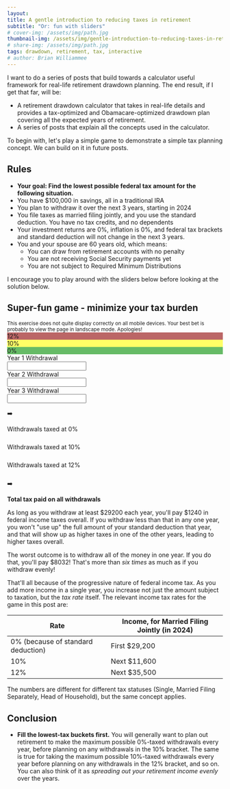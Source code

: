 ```yaml
---
layout: 
title: A gentle introduction to reducing taxes in retirement
subtitle: "Or: fun with sliders"
# cover-img: /assets/img/path.jpg
thumbnail-img: /assets/img/gentle-introduction-to-reducing-taxes-in-retirement.webp
# share-img: /assets/img/path.jpg
tags: drawdown, retirement, tax, interactive
# author: Brian Williammee
---
```


I want to do a series of posts that build towards a calculator useful framework for real-life
retirement drawdown planning.  The end result, if I get that far, will be:
* A retirement drawdown calculator that takes in real-life details and provides a tax-optimized and
Obamacare-optimized drawdown plan covering all the expected years of retirement.
* A series of posts that explain all the concepts used in the calculator.

To begin with, let's play a simple game to demonstrate a simple tax planning concept.  We can build
on it in future posts.

## Rules
* **Your goal: Find the lowest possible federal tax amount for the following situation.**
* You have $100,000 in savings, all in a traditional IRA
* You plan to withdraw it over the next 3 years, starting in 2024
* You file taxes as married filing jointly, and you use the standard deduction. You have no tax
credits, and no dependents
* Your investment returns are 0%, inflation is 0%, and federal tax brackets and standard deduction
will not change in the next 3 years.
* You and your spouse are 60 years old, which means:
  - You can draw from retirement accounts with no penalty
  - You are not receiving Social Security payments yet
  - You are not subject to Required Minimum Distributions


I encourage you to play around with the sliders below before looking at the solution below.

## Super-fun game - minimize your tax burden

<div style="font-size: smaller">This exercise does not quite display correctly on all mobile
devices.  Your best bet is probably to view the page in landscape mode.  Apologies!</div>
<!-- Most of the IDs and strings in this file are also used in the Selenium tests in integration_tests/test_example1.py -->
<!-- So make sure to update those when updating these. -->
<div id="flexbox-container">
    <div id="sliders">
        <div id="tax-bracket-indicator-container" style="grid-row: 2; grid-column: 1;">
            <div class="tax-bracket-indicator" style="grid-row: 1; grid-column: 1; background-color:#B66">12%</div>
            <div class="tax-bracket-indicator" style="grid-row: 2; grid-column: 1; background-color:#FF6">10%</div>
            <div class="tax-bracket-indicator" style="grid-row: 3; grid-column: 1; background-color:#6B6">0%</div>
        </div>
        <div class="slider-label" style="grid-row: 1; grid-column: 2;">Year 1 Withdrawal</div>
        <div class="slider-container" style="grid-row: 2; grid-column: 2;">
            <div id="slider-vertical-0" class="slider-vertical">
                <div id="slider-filled-0" class="slider-filled"></div>
            </div>
        </div>
        <input type="text" id="slider-value-0" class="slider-value-input" style="grid-row: 3; grid-column: 2;"/>
        <div class="slider-label" style="grid-row: 1; grid-column: 3">Year 2 Withdrawal</div>
        <div class="slider-container" style="grid-row: 2; grid-column: 3;">                
            <div id="slider-vertical-1" class="slider-vertical">
                <div id="slider-filled-1" class="slider-filled"></div>
            </div>
        </div>
        <input type="text" id="slider-value-1" class="slider-value-input" style="grid-row: 3; grid-column: 3;"/>
        <div class="slider-label" style="grid-row: 1; grid-column: 4">Year 3 Withdrawal</div>
        <div class="slider-container" style="grid-row: 2; grid-column: 4;">
            <div id="slider-vertical-2" class="slider-vertical">
                <div id="slider-filled-2" class="slider-filled"></div>
            </div>                
        </div>
        <input type="text" id="slider-value-2" class="slider-value-input" style="grid-row: 3; grid-column: 4;"/>
        <div id="full-withdrawal-or-not" style="grid-row: 4; grid-column-start: 1; grid-column-end: 5;"></div>
    </div>
    <div class="arrow"><p style="grid-row:2">➡️</p></div>
    <div class="buckets">
        <div class="bucket-label">Withdrawals taxed at 0%</div>
        <div class="bucket-container">
            <div class="bucket-fill" id="zero-percent-bucket"></div>
        </div>
        <div id="zero-percent-value" class="bucket-value-numeric"></div>
        <div id="zero-percent-tax" class="bucket-value-numeric" style="margin-bottom:25px;"></div>
        <div class="bucket-label">Withdrawals taxed at 10%</div>
        <div class="bucket-container">
            <div class="bucket-fill" id="ten-percent-bucket"></div>
        </div>
        <div id="ten-percent-value" class="bucket-value-numeric"></div>
        <div id="ten-percent-tax" class="bucket-value-numeric" style="margin-bottom:25px;"></div>
        <div class="bucket-label">Withdrawals taxed at 12%</div>
        <div class="bucket-container">
            <div class="bucket-fill"  id="twelve-percent-bucket"></div>
        </div>
        <div id="twelve-percent-value" class="bucket-value-numeric"></div>
        <div id="twelve-percent-tax" class="bucket-value-numeric" style="margin-bottom:25px;"></div>
    </div>
    <div class="arrow"><p style="grid-row:2">➡️</p></div>
    <div class="results">
        <div style="grid-row: 2; font-weight:bold">Total tax paid on all withdrawals</div>
        <div id="total-tax" class="total-tax" style="grid-row: 3; font-weight:bold; font-size: 20px;"></div>
        <div style="grid-row: 4;" id="min-tax-or-not"></div>
    </div>
</div>

As long as you withdraw at least $29200 each year, you'll pay $1240 in federal income taxes overall.
If you withdraw less than that in any one year, you won't "use up" the full amount of your standard
deduction that year, and that will show up as higher taxes in one of the other years, leading to
higher taxes overall.

The worst outcome is to withdraw all of the money in one year.  If you do that, you'll pay $8032!
That's more than *six times* as much as if you withdraw evenly!

That'll all because of the progressive nature of federal income tax.  As you add more income in a
single year, you increase not just the amount subject to taxation, but the *tax rate* itself.  The
relevant income tax rates for the game in this post are:

| Rate | Income, for Married Filing Jointly (in 2024) |
| ----------------------------------- | ------------- |
|  0% (because of standard deduction) | First $29,200 |
| 10%                                 | Next  $11,600 |
| 12%                                 | Next  $35,500 |

The numbers are different for different tax statuses (Single, Married Filing Separately, Head of
Household), but the same concept applies.

## Conclusion
* **Fill the lowest-tax buckets first.**  You will generally want to plan out retirement to make the
maximum possible 0%-taxed withdrawals every year, before planning on any withdrawals in the 10%
bracket.  The same is true for taking the maximum possible 10%-taxed withdrawals every year before
planning on any withdrawals in the 12% bracket, and so on.  You can also think of it as *spreading
out your retirement income evenly* over the years.
